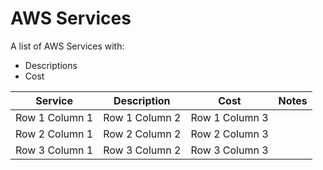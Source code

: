 # AWS Services
A list of AWS Services with:

- Descriptions 
- Cost 

            
| Service | Description | Cost | Notes |
| --------------- | --------------- | --------------- |--------------- |
| Row 1 Column 1 | Row 1 Column 2 | Row 1 Column 3 |
| Row 2 Column 1 | Row 2 Column 2 | Row 2 Column 3 |
| Row 3 Column 1 | Row 3 Column 2 | Row 3 Column 3 |
            
